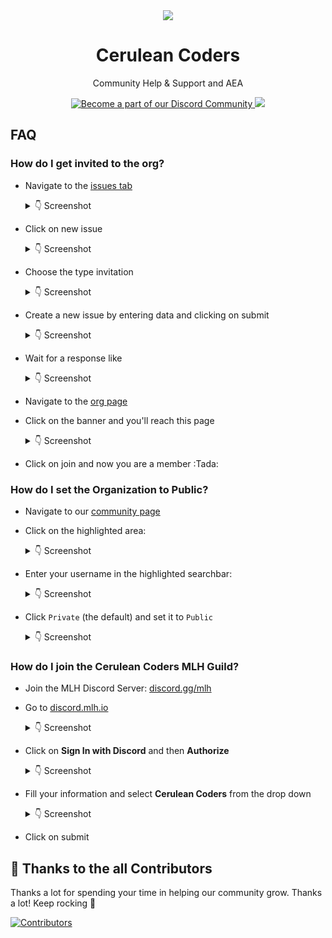 <div align="center">
  <img src="https://user-images.githubusercontent.com/91655303/145946378-3bb1b871-e96e-419a-b3ce-1bd7123b2809.png">
  <h1>Cerulean Coders</h1>
  <p>Community Help & Support and AEA</p>
  <p>
    <a href="https://dsc.gg/ceruleancoders">
      <img alt="Become a part of our Discord Community" src="https://img.shields.io/discord/899621725103357962?style=flat-square&colorB=5865F2">
    </a>
    <a href="https://github.com/CeruleanCodersComm/community/issues/new?assignees=&labels=invite+me+to+the+organisation&template=invitation.yml&title=Invite+me+to+the+GitHub+Community+Organization">
      <img src="https://img.shields.io/badge/Join%20us-on%20our%20GitHub%20organization-brightgreen?style=flat-square">
    </a>
  </p>
</div>

## FAQ

### How do I get invited to the org?

- Navigate to the [issues tab](https://github.com/InnateComm/community/issues)
  <details>

  <summary>👇 Screenshot</summary>
  
  ![](https://user-images.githubusercontent.com/91655303/145946644-384766db-550a-4eda-a861-5df4cbbfc847.png)

  </details>

- Click on new issue
  <details>

  <summary>👇 Screenshot</summary>
  
  ![](https://user-images.githubusercontent.com/91655303/145946667-71876b44-280f-4ee4-8682-8675d4960dba.png)

  </details>

- Choose the type invitation
  <details>

  <summary>👇 Screenshot</summary>
  
  ![](https://user-images.githubusercontent.com/91655303/145946703-3d96cc78-a1aa-4cb0-bbe9-f9d638f85530.png)

  </details>

- Create a new issue by entering data and clicking on submit
  <details>

  <summary>👇 Screenshot</summary>
  
  ![](https://user-images.githubusercontent.com/91655303/145946743-3c51a8e9-acdc-4eee-a9a4-c94aec3b9f02.png)

  </details>

- Wait for a response like
  <details>

  <summary>👇 Screenshot</summary>
  
  ![](https://user-images.githubusercontent.com/91655303/145946784-662a47c9-6ed5-47a7-bf71-e261ed0cf9ae.png)

  </details>

- Navigate to the [org page](https://github.com/InnateComm)

- Click on the banner and you'll reach this page
  <details>

  <summary>👇 Screenshot</summary>
  
  ![](https://user-images.githubusercontent.com/91655303/145946904-1f6b7bc8-2157-4c4c-b218-55318b1fd603.png)

  </details>

- Click on join and now you are a member :Tada:

### How do I set the Organization to Public?

- Navigate to our [community page](https://github.com/InnateComm)
- Click on the highlighted area:
  <details>

  <summary>👇 Screenshot</summary>
  
  ![](https://user-images.githubusercontent.com/91655303/145945830-cd8a8049-bce4-4a2c-bd06-f51ccdef922d.png)
  ![](https://user-images.githubusercontent.com/91655303/145945841-7e48dd28-2cef-4abe-b0f9-78c8636684f5.png)

  </details>

- Enter your username in the highlighted searchbar:
  <details>

  <summary>👇 Screenshot</summary>
  
  ![](https://user-images.githubusercontent.com/91655303/145946060-d8af920c-a9c9-405b-bf11-ff24d8be9f95.png)

  </details>

- Click `Private` (the default) and set it to `Public`
  <details>

  <summary>👇 Screenshot</summary>
  
  ![](https://user-images.githubusercontent.com/91655303/145946108-0704d1f3-e9a4-41dd-9dc2-a031e6f3da73.png)

  </details>

### How do I join the Cerulean Coders MLH Guild?

- Join the MLH Discord Server: [discord.gg/mlh](https://discord.com/invite/mlh)

- Go to [discord.mlh.io](https://discord.mlh.io/)
  <details>

  <summary>👇 Screenshot</summary>
  
  ![](https://user-images.githubusercontent.com/91655303/146639585-15c1e4d7-898a-4f3e-9222-bc0cb6346927.png)

  </details>

- Click on **Sign In with Discord** and then **Authorize**

  <details>

  <summary>👇 Screenshot</summary>
  
  ![](https://user-images.githubusercontent.com/91655303/146639715-e0295b74-e47d-4cc8-814e-413fc935dae4.png)

  </details>

- Fill your information and select **Cerulean Coders** from the drop down

  <details>

  <summary>👇 Screenshot</summary>
  
  ![](https://user-images.githubusercontent.com/91655303/146639785-7d595ee7-7916-4c50-8b45-a7690ef84673.png)

  </details>

- Click on submit

## 💪 Thanks to the all Contributors

Thanks a lot for spending your time in helping our community grow. Thanks a lot! Keep rocking 🍻

[![Contributors](https://contrib.rocks/image?repo=InnateComm/community)](https://github.com/InnateComm/community/graphs/contributors)
